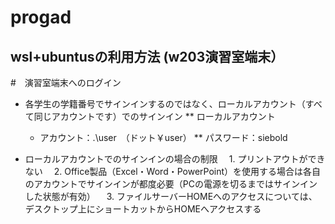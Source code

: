 # progad

## wsl+ubuntusの利用方法 (w203演習室端末） 

#　演習室端末へのログイン
* 各学生の学籍番号でサインインするのではなく、ローカルアカウント（すべて同じアカウントです）でのサインイン
** ローカルアカウント
  * アカウント：.\user　（ドット￥user）
  ** パスワード：siebold　　　　　　　　　

* ローカルアカウントでのサインインの場合の制限
　1. プリントアウトができない
　2. Office製品（Excel・Word・PowerPoint）を使用する場合は各自のアカウントでサインインが都度必要（PCの電源を切るまではサインインした状態が有効）
　3. ファイルサーバーHOMEへのアクセスについては、デスクトップ上にショートカットからHOMEへアクセスする
